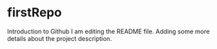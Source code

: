 # firstRepo
Introduction to Github
I am editing the README file. Adding some more details about the project description.


